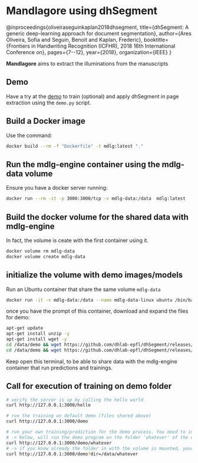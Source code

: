 # Mandlagore using dhSegment

@inproceedings{oliveiraseguinkaplan2018dhsegment,
  title={dhSegment: A generic deep-learning approach for document segmentation},
  author={Ares Oliveira, Sofia and Seguin, Benoit and Kaplan, Frederic},
  booktitle={Frontiers in Handwriting Recognition (ICFHR), 2018 16th International Conference on},
  pages={7--12},
  year={2018},
  organization={IEEE}
}

**Mandlagore** aims to extract the illuminations from the manuscripts

## Demo

Have a try at the [demo](https://dhsegment.readthedocs.io/en/latest/start/demo.html) to train (optional) and apply dhSegment in page extraction using the `demo.py` script.

## Build a Docker image

Use the command:

```bash
docker build --rm -f "Dockerfile" -t mdlg:latest "."
```

## Run the mdlg-engine container using the mdlg-data volume

Ensure you have a docker server running:

```bash
docker run --rm -it -p 3000:3000/tcp -v mdlg-data:/data  mdlg:latest
```

## Build the docker volume for the shared data with mdlg-engine

In fact, the volume is ceate with the first container using it.

```bash
docker volume rm mdlg-data
docker volume create mdlg-data
```

## initialize the volume with demo images/models

Run an Ubuntu container that share the same volume `mdlg-data`

```bash
docker run -it -v mdlg-data:/data --name mdlg-data-linux ubuntu /bin/bash
```

once you have the prompt of this container, download and expand the files for demo:

```bash
apt-get update
apt-get install unzip -y
apt-get install wget -y
cd /data/demo && wget https://github.com/dhlab-epfl/dhSegment/releases/download/v0.2/pages.zip && unzip pages.zip
cd /data/demo && wget https://github.com/dhlab-epfl/dhSegment/releases/download/v0.2/model.zip && unzip model.zip
```

Keep open this terminal, to be able to share data with the mdlg-engine container that run predictions and trainings.

## Call for execution of training on demo folder

```bash
# verify the server is up by calling the hello world
curl http://127.0.0.1:3000/hello

# run the training on default demo (files shared above)
curl http://127.0.0.1:3000/demo

# run your own training/prediction for the demo process. You need to initialize properly the volume
# -> below, will run the demo program on the folder 'whatever' of the mdlg-data volume
curl http://127.0.0.1:3000/demo/whatever
# -> if you know already the folder in with the volume is mounted, your can call directly with the 'dir' parameter
curl http://127.0.0.1:3000/demo?dir=/data/whatever
```

